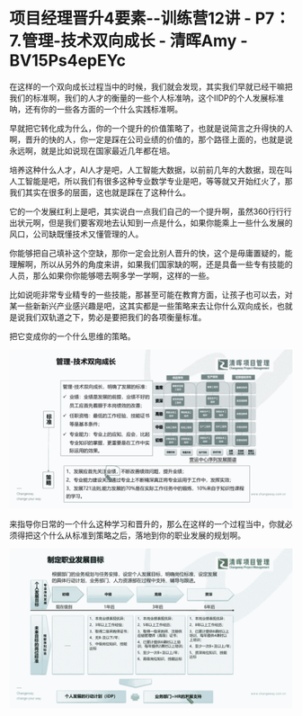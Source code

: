 # 项目经理晋升4要素--训练营12讲 - P7：7.管理-技术双向成长 - 清晖Amy - BV15Ps4epEYc

在这样的一个双向成长过程当中的时候，我们就会发现，其实我们早就已经干嘛把我们的标准啊，我们的人才的衡量的一些个人标准呐，这个IIDP的个人发展标准呐，还有你的一些各方面的一个什么实践标准啊。

早就把它转化成为什么，你的一个提升的价值策略了，也就是说简言之升得快的人啊，晋升的快的人，你一定是踩在公司业绩的价值的，那个路径上面的，也就是说永远啊，就是比如说现在国家最近几年都在培。

培养这种什么人才，AI人才是吧，人工智能大数据，以前前几年的大数据，现在叫人工智能是吧，所以我们有很多这种专业数学专业是吧，等等就又开始红火了，那我们其实在很多的层面，这也就是踩在了这种什么。

它的一个发展红利上是吧，其实说白一点我们自己的一个提升啊，虽然360行行行出状元啊，但是我们要客观地去认知到一点是什么，如果你能乘上一些什么发展的风口，公司缺既懂技术又懂管理的人。

你能够把自己填补这个空缺，那你一定会比别人晋升的快，这个是毋庸置疑的，能理解啊，所以从另外的角度来讲，如果我们国家缺的啊，还是具备一些专有技能的人员，那么如果你你能够嗯去啊多学一学啊，这样的一些。

比如说呃非常专业精专的一些技能，那甚至可能在教育方面，让孩子也可以去，对某一些新新兴产业感兴趣是吧，这其实都是一些策略来去让你什么双向成长，也就是说我们双轨道之下，势必是要把我们的各项衡量标准。

把它变成你的一个什么思维的策略。

![](img/5cc53056086643967b8e63f1e3c138ea_1.png)

来指导你日常的一个什么这种学习和晋升的，那么在这样的一个过程当中，你就必须得把这个什么从标准到策略之后，落地到你的职业发展的规划啊。



![](img/5cc53056086643967b8e63f1e3c138ea_3.png)
